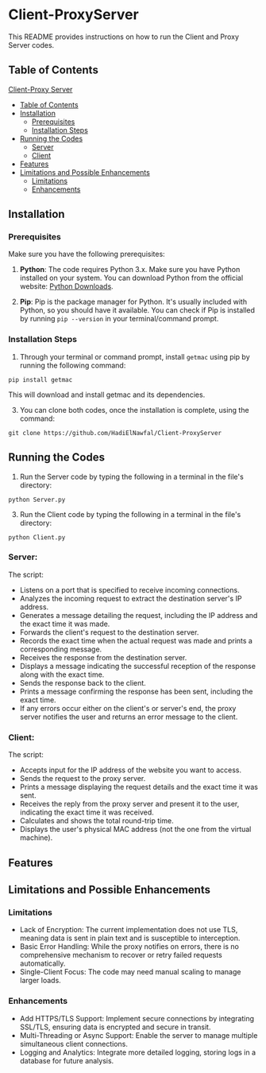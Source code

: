 # Client-ProxyServer


This README provides instructions on how to run the Client and Proxy Server codes.

## Table of Contents

 [Client-Proxy Server](#Client-ProxyServer)
  - [Table of Contents](#table-of-contents)
  - [Installation](#installation)
    - [Prerequisites](#prerequisites)
    - [Installation Steps](#installation-steps)
  - [Running the Codes](#running-the-codes)
    - [Server](#Server)
    - [Client](#Client)
  - [Features](#features)
  - [Limitations and Possible Enhancements](#limitations-and-possible-enhancements)
    - [Limitations](#Limitations)
    - [Enhancements](#Enhancements)

## Installation

### Prerequisites

Make sure you have the following prerequisites:

1. **Python**: The code requires Python 3.x. Make sure you have Python installed on your system. You can download Python from the official website: [Python Downloads](https://www.python.org/downloads/).

2. **Pip**: Pip is the package manager for Python. It's usually included with Python, so you should have it available. You can check if Pip is installed by running `pip --version` in your terminal/command prompt.

### Installation Steps

1. Through your terminal or command prompt, install `getmac` using pip by running the following command:
```
pip install getmac
```
This will download and install getmac and its dependencies.


3. You can clone both codes, once the installation is complete, using the command:
```
git clone https://github.com/HadiElNawfal/Client-ProxyServer
```

## Running the Codes
1. Run the Server code by typing the following in a terminal in the file's directory:
```
python Server.py
```

3. Run the Client code by typing the following in a terminal in the file's directory:
```
python Client.py
```
### Server:
The script:
* Listens on a port that is specified to receive incoming connections.
* Analyzes the incoming request to extract the destination server's IP address.
* Generates a message detailing the request, including the IP address and the exact time it was made.
* Forwards the client's request to the destination server.
* Records the exact time when the actual request was made and prints a corresponding message.
* Receives the response from the destination server.
* Displays a message indicating the successful reception of the response along with the exact time.
* Sends the response back to the client.
* Prints a message confirming the response has been sent, including the exact time.
* If any errors occur either on the client's or server's end, the proxy server notifies the user and returns an error message to the client.

### Client:
The script:
* Accepts input for the IP address of the website you want to access.
* Sends the request to the proxy server.
* Prints a message displaying the request details and the exact time it was sent.
* Receives the reply from the proxy server and present it to the user, indicating the exact time it was received.
* Calculates and shows the total round-trip time.
* Displays the user's physical MAC address (not the one from the virtual machine).

## Features

## Limitations and Possible Enhancements
### Limitations
* Lack of Encryption: The current implementation does not use TLS, meaning data is sent in plain text and is susceptible to interception.
* Basic Error Handling: While the proxy notifies on errors, there is no comprehensive mechanism to recover or retry failed requests automatically.
* Single-Client Focus: The code may need manual scaling to manage larger loads.

### Enhancements
* Add HTTPS/TLS Support: Implement secure connections by integrating SSL/TLS, ensuring data is encrypted and secure in transit.
* Multi-Threading or Async Support: Enable the server to manage multiple simultaneous client connections.
* Logging and Analytics: Integrate more detailed logging, storing logs in a database for future analysis.

